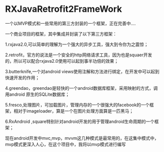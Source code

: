# RXJavaRetrofit2FrameWork
一个以MVP模式和一些常用的第三方封装的一个框架，正在完善中....

一个商业项目的框架，其中集成并封装了以下第三方框架：

1.rxjava2.0,可以简单的理解为一个强大的异步工具，强大到令你为之震惊；

2.retrofit，官方的说法是一个安全的http网络请求工具，因为也是squaer开发的，所以可以配合rxjava2.0使用可以起到事半功倍的效果；

3.butterknife,一个对android views使用注解和方法进行绑定，在开发中可以起到快速开发的作用；

4.greendao，greendao是轻快的一个android数据库框架，采用映射的方式，调用android 原生的SQLite数据库；

5.fresco,处理图片，可加载图片，管理内存的一个很强大的facebook的一个框架，相对于imageloader，算是一个在图片处理方面算是一匹黑马；

6.RxAndroid ,square特别针对android开发的用于管理android生命周期的一个框架；

现在android开发中mvc,mvp，mvvm这几种模式是最常用的，在这集中模式中，mvp模式更深入人心，在这个项目中，我将以mvp模式进行编写

